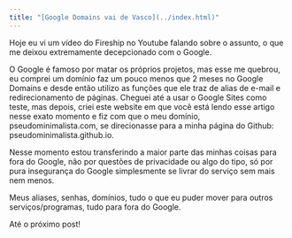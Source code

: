 ```yaml
---
title: "[Google Domains vai de Vasco](../index.html)"
---
```


<head>
<meta name="viewport" content="width=device-width, initial-scale=1" />
<meta charset="utf-8">
<title>Sea</title>
<link rel="stylesheet" href="./src/styles.css " />
<link rel="stylesheet" href="./src/colors.css " />
</head>

Hoje eu vi um vídeo do Fireship no Youtube falando sobre o assunto, o
que me deixou extremamente decepcionado com o Google.

O Google é famoso por matar os próprios projetos, mas esse me quebrou,
eu comprei um domínio faz um pouco menos que 2 meses no Google Domains e
desde então utilizo as funções que ele traz de alias de e-mail e
redirecionamento de páginas. Cheguei até a usar o Google Sites como
teste, mas depois, criei este website em que você está lendo esse artigo
nesse exato momento e fiz com que o meu domínio, pseudominimalista.com,
se direcionasse para a minha página do Github:
pseudominimalista.github.io.

Nesse momento estou transferindo a maior parte das minhas coisas para
fora do Google, não por questões de privacidade ou algo do tipo, só por
pura insegurança do Google simplesmente se livrar do serviço sem mais
nem menos.

Meus aliases, senhas, domínios, tudo o que eu puder mover para outros
serviços/programas, tudo para fora do Google.

Até o próximo post!
